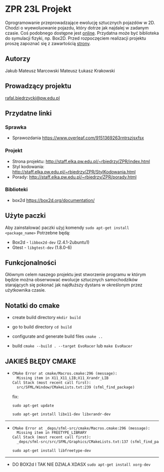 # ZPR 23L Projekt

Oprogramowanie przeprowadzające ewolucję sztucznych pojazdów w 2D. Chodzi o wyewoluowanie pojazdu, który dotrze jak najdalej w zadanym czasie. Coś podobnego dostępne jest [online](http://rednuht.org/genetic_cars_2/). Przydatna może być biblioteka do symulacji fizyki, np. Box2D. Przed rozpoczęciem realizacji projektu proszę zapoznać się z zawartością [strony](http://staff.elka.pw.edu.pl/~rbiedrzy/ZPR/index.html).

## Autorzy

Jakub Mateusz Marcowski
Mateusz Łukasz Krakowski

## Prowadzący projektu

rafal.biedrzycki@pw.edu.pl

## Przydatne linki

### Sprawka

- Sprawozdania https://www.overleaf.com/9151369263rntrszjsxfsx

### Projekt

- Strona projektu: http://staff.elka.pw.edu.pl/~rbiedrzy/ZPR/index.html
- Styl kodowania: http://staff.elka.pw.edu.pl/~rbiedrzy/ZPR/StylKodowania.html
- Porady: http://staff.elka.pw.edu.pl/~rbiedrzy/ZPR/porady.html

### Biblioteki

- box2d https://box2d.org/documentation/

## Użyte paczki

Aby zainstalować paczki użyj komendy `sudo apt-get install <package_name>`
Potrzebne będą:

- Box2d - `libbox2d-dev` (2.4.1-2ubuntu1)
- Gtest - `libgtest-dev` (1.8.0-6)

## Funkcjonalności

Głównym celem naszego projektu jest stworzenie programu w którym będzie można obserwować ewolucje sztucznych samochodzików starających się pokonać jak najdłuższy dystans w określonym przez użytkownika czasie.

## Notatki do cmake

- create build directory
  `mkdir build`

- go to build directory
  `cd build`

- configurate and generate build files
  `cmake ..`

- build
  `cmake --build . --target EvoRacer` lub `make EvoRacer`

## JAKIEŚ BŁĘDY CMAKE

- ```txt
  CMake Error at cmake/Macros.cmake:296 (message):
    Missing item in X11_X11_LIB;X11_Xrandr_LIB
  Call Stack (most recent call first):
    src/SFML/Window/CMakeLists.txt:239 (sfml_find_package)
  ```

  fix:

  `sudo apt-get update`

  `sudo apt-get install libx11-dev libxrandr-dev`

---

- ```txt
  CMake Error at _deps/sfml-src/cmake/Macros.cmake:296 (message):
    Missing item in FREETYPE_LIBRARY
  Call Stack (most recent call first):
    _deps/sfml-src/src/SFML/Graphics/CMakeLists.txt:137 (sfml_find_package)
  ```

  `sudo apt-get install libfreetype-dev`

---

- DO BOX2d I TAK NIE DZIALA XDASX
  `sudo apt-get install xorg-dev`
